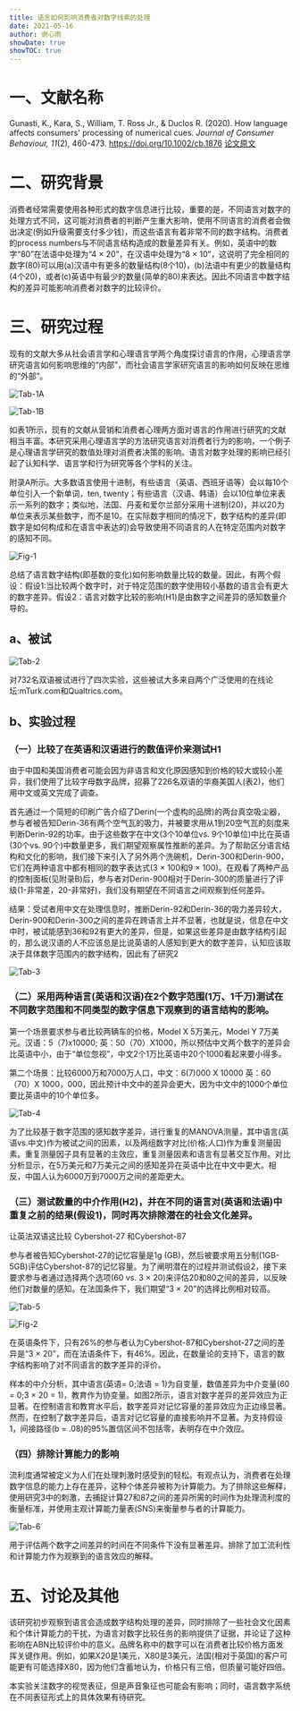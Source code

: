 ```yaml
---
title: 语言如何影响消费者对数字线索的处理
date: 2021-05-16
author: 谢心雨
showDate: true
showTOC: true
---
```


# 一、文献名称

Gunasti, K., Kara, S., William, T. Ross Jr., & Duclos R. (2020). How language affects consumers' processing of numerical cues. *Journal of Consumer Behaviour, 11*(2), 460-473. https://doi.org/10.1002/cb.1876
[论文原文](../Source_Files/2021-05-16-XXY2.pdf)

# 二、研究背景

消费者经常需要使用各种形式的数字信息进行比较，重要的是，不同语言对数字的处理方式不同，这可能对消费者的判断产生重大影响，使用不同语言的消费者会做出决定(例如升级需要支付多少钱)，而这些语言有着非常不同的数字结构。消费者的process numbers与不同语言结构造成的数量差异有关。例如，英语中的数字“80”在法语中处理为“4 × 20”，在汉语中处理为“8 × 10”，这说明了完全相同的数字(80)可以用(a)汉语中有更多的数量结构(8个10)，(b)法语中有更少的数量结构(4个20)，或者(c)英语中有最少的数量(简单的80)来表达。因此不同语言中数字结构的差异可能影响消费者对数字的比较评价。

# 三、研究过程

现有的文献大多从社会语言学和心理语言学两个角度探讨语言的作用，心理语言学研究语言如何影响思维的“内部”，而社会语言学家研究语言的影响如何反映在思维的“外部”。

![Tab-1A](../Supporting_Information/2021-05-16-XXY2-Tab-1A.png)

![Tab-1B](../Supporting_Information/2021-05-16-XXY2-Tab-1B.png)

如表1所示，现有的文献从营销和消费者心理两方面对语言的作用进行研究的文献相当丰富。本研究采用心理语言学的方法研究语言对消费者行为的影响，一个例子是心理语言学研究的数值处理对消费者决策的影响。语言对数字处理的影响已经引起了认知科学、语言学和行为研究等各个学科的关注。

附录A所示。大多数语言使用十进制，有些语言（英语、西班牙语等）会以每10个单位引入一个新单词，ten, twenty；有些语言（汉语、韩语）会以10位单位来表示一系列的数字；类似地，法国、丹麦和爱尔兰部分采用十进制(20)，并以20为单位来表示某些数字，而不是10。在实际数字相同的情况下，数字结构的差异(即数字是如何构成和在语言中表达的)会导致使用不同语言的人在特定范围内对数字的感知不同。

![Fig-1](../Supporting_Information/2021-05-16-XXY2-Fig-1.png)

总结了语言数字结构(即基数的变化)如何影响数量比较的数量。因此，有两个假设：假设1:当比较两个数字时，对于特定范围的数字使用较小基数的语言会有更大的数字差异。假设2：语言对数字比较的影响(H1)是由数字之间差异的感知数量介导的。

## a、被试

![Tab-2](../Supporting_Information/2021-05-16-XXY2-Tab-2.png)

对732名双语被试进行了四次实验，这些被试大多来自两个广泛使用的在线论坛:mTurk.com和Qualtrics.com。

## b、实验过程

### （一）比较了在英语和汉语进行的数值评价来测试H1

由于中国和美国消费者可能会因为非语言和文化原因感知到价格的较大或较小差异，我们使用了比较字母数字品牌，招募了226名双语的华裔美国人(表2)，他们用中文或英文完成了调查。

首先通过一个简短的印刷广告介绍了Derin(一个虚构的品牌)的两台真空吸尘器，参与者被告知Derin-36有两个空气瓦的吸力，并被要求用从1到20空气瓦的刻度来判断Derin-92的功率。由于这些数字在中文(3个10单位vs.  9个10单位)中比在英语(30个vs. 90个)中数量更多，我们期望观察属性推断的差异。为了帮助区分语言结构和文化的影响，我们接下来引入了另外两个洗碗机，Derin-300和Derin-900，它们在两种语言中都有相同的数字表达式(3 × 100和9 × 100)。在观看了两种产品的控制面板(见附录B)后，参与者对Derin-900相对于Derin-300的质量进行了评级(1-非常差，20-非常好)，我们没有期望在不同语言之间观察到任何差异。

结果：受试者用中文在处理信息时，推断Derin-92和Derin-36的吸力差异较大，Derin-900和Derin-300之间的差异在跨语言上并不显著，也就是说，信息在中文中时，被试能感到36和92有更大的差异，但是，如果这些差异是由数字结构引起的，那么说汉语的人不应该总是比说英语的人感知到更大的数字差异，认知应该取决于具体数字范围内的数字结构，因此有了研究2

![Tab-3](../Supporting_Information/2021-05-16-XXY2-Tab-3.png)

### （二）采用两种语言(英语和汉语)在2个数字范围(1万、1千万)测试在不同数字范围和不同类型的数字信息下观察到的语言结构的影响。

第一个场景要求参与者比较两辆车的价格，Model X 5万美元，Model Y 7万美元。汉语：5（7)x10000; 英：50（70）X1000，所以预估中文两个数字的差异会比英语中小，由于“单位忽视”，中文2个1万比英语中20个1000看起来要小得多。

第二个场景：比较6000万和7000万人口，中文：6(7)000 X 10000   英：60（70）X 1000，000，因此预计中文中的差异会更大，因为中文中的1000个单位要比英语中的10个单位多。

![Tab-4](../Supporting_Information/2021-05-16-XXY2-Tab-4.png)

为了比较基于数字范围的感知数字差异，进行重复的MANOVA测量，其中语言(英语vs.中文)作为被试之间的因素，以及两组数字对比(价格;人口)作为重复测量因素。重复测量因子具有显著的主效应，重复测量因素和语言有显著交互作用。对比分析显示，在5万美元和7万美元之间的感知差异在英语中比在中文中更大。相反，中国人认为6000万到7000万之间的差距更大。

### （三）测试数量的中介作用(H2)，并在不同的语言对(英语和法语)中重复之前的结果(假设1)，同时再次排除潜在的社会文化差异。

让英法双语这比较 Cybershot-27 和Cybershot-87 

参与者被告知Cybershot-27的记忆容量是1g (GB)，然后被要求用五分制(1GB-5GB)评估Cybershot-87的记忆容量。为了阐明潜在的过程并测试假设2，接下来要求参与者通过选择两个选项(60 vs. 3 ×  20)来评估20和80之间的差异，以反映他们对数量的感知。在法国条件下，我们期望“3 × 20”的选择比例相对较高。

![Tab-5](../Supporting_Information/2021-05-16-XXY2-Tab-5.png)

![Fig-2](../Supporting_Information/2021-05-16-XXY2-Fig-2.png)

在英语条件下，只有26%的参与者认为Cybershot-87和Cybershot-27之间的差异是“3 ×  20”，而在法语条件下，有46%。因此，在数量论的支持下，语言的数字结构影响了对不同语言的数字差异的评价。

样本的中介分析，其中语言(英语= 0;法语 = 1)为自变量，数值差异为中介变量(60 = 0;3 × 20 =  1)，教育作为协变量。如图2所示，语言对数字差异的差异效应为正显著。在控制语言和教育水平后，数字差异对记忆容量的差异效应为正边缘显著。然而，在控制了数字差异后，语言对记忆容量的直接影响并不显著。为支持假设1，间接路径(b = .08)的95%置信区间不包括零，表明存在中介效应。

### （四）排除计算能力的影响

​		流利度通常被定义为人们在处理刺激时感受到的轻松。有观点认为，消费者在处理数字信息的能力上存在差异，这种个体差异被称为计算能力。为了排除这些解释，使用研究3中的刺激，去捕捉计算27和87之间的差异所需的时间作为处理流利度的衡量标准，并使用主观计算能力量表(SNS)来衡量参与者的计算能力。

![Tab-6](../Supporting_Information/2021-05-16-XXY2-Tab-6.png)

用于评估两个数字之间差异的时间在不同条件下没有显著差异。排除了加工流利性和计算能力作为观察到的语言效应的解释。

# 五、讨论及其他

​		该研究初步观察到语言会造成数字结构处理的差异，同时排除了一些社会文化因素和个体计算能力的干扰，为语言对数字比较任务的影响提供了证据，并论证了这种影响在ABN比较评价中的意义。品牌名称中的数字可以在消费者比较价格方面发挥关键作用。例如，如果X20是1美元，X80是3美元，法国(相对于英国)的客户可能更有可能选择X80，因为他们含蓄地认为，价格只有三倍，但质量可能好四倍。

​		本实验关注数字的视觉表征，但是声音象征也可能会有影响；同时，语言数字系统在不同表征形式上的具体效果有待研究。
